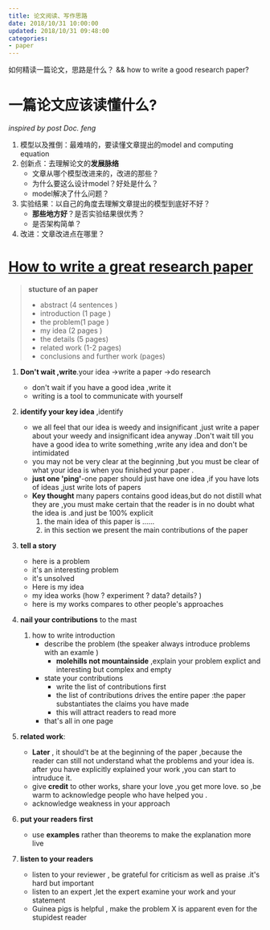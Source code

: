 ```yaml
---
title: 论文阅读、写作思路
date: 2018/10/31 10:00:00
updated: 2018/10/31 09:48:00
categories:
- paper
---
```


如何精读一篇论文，思路是什么？ && how to write a good research paper?

<!-- more -->

# 一篇论文应该读懂什么?  

*inspired by post Doc. feng*

1. 模型以及推倒：最难啃的，要读懂文章提出的model and computing equation
2. 创新点：去理解论文的**发展脉络**
    - 文章从哪个模型改进来的，改进的那些？
    - 为什么要这么设计model？好处是什么？
    - model解决了什么问题？
3. 实验结果：以自己的角度去理解文章提出的模型到底好不好？
    - **那些地方好**？是否实验结果很优秀？
    - 是否架构简单？
4. 改进：文章改进点在哪里？

# [How to write a great research paper](https://www.youtube.com/watch?v=VK51E3gHENc)

> **stucture of an paper** 
>- abstract (4 sentences )
>- introduction (1 page )
>- the problem(1 page )
>- my idea (2 pages )
>- the details (5 pages)
>- related work (1-2 pages)
>- conclusions and further work (pages)

1. **Don't wait ,write**.your idea ->write a paper ->do research 
	- don't wait if you have a good idea ,write it
	- writing is a tool to communicate with yourself 
2. **identify your key idea** ,identify
	- we all feel that our idea is weedy and insignificant ,just write a paper about your weedy and insignificant idea anyway .Don't wait till you have a good idea to write something ,write any idea and don't be intimidated 
	- you may not be very clear at the beginning ,but you must be clear of what your idea is when you finished your paper .
	- **just one 'ping'**-one paper should just have one idea ,if you have lots of ideas ,just write lots of papers 
	- **Key thought** many papers contains good ideas,but do not distill what they are ,you must make certain that the reader is in no doubt what the idea is .and just be 100% explicit
		1. the main idea of this paper is ......
		2. in this section we present the main contributions of the paper 
3. **tell a story** 
	- here is a problem 
	- it's an interesting problem 
	- it's unsolved 
	- Here is my idea 
	- my idea works (how ? experiment ? data? details? )
	- here is my works compares to other people's approaches
4. **nail your contributions** to the mast 
	1. how to write introduction 
		- describe the problem (the speaker always introduce problems with an examle )
			- **molehills not mountainside** ,explain your problem explict and interesting but complex and empty
		- state your contributions 
			- write the list of contributions first 
			- the list of contributions drives the entire paper :the paper substantiates the claims you have made 
			- this will attract readers to read more 
		- that's all in one page 
5. **related work**:
	- **Later** , it should't be at the beginning of the paper ,because the reader can still not understand what the problems and your idea is. after you have explicitly explained your work ,you can start to intruduce it.
	- give **credit** to other works, share your love ,you get more love. so ,be warm to acknowledge people who have helped you .
	- acknowledge weakness in your approach 
6. **put your readers first**
   - use **examples** rather than theorems to make the explanation more live 

7. **listen to your readers** 
	- listen to your reviewer , be grateful for criticism as well as praise .it's hard but important 
	- listen to an expert ,let the expert examine your work and your statement 
	- Guinea pigs is helpful , make the problem X is apparent even for the stupidest reader